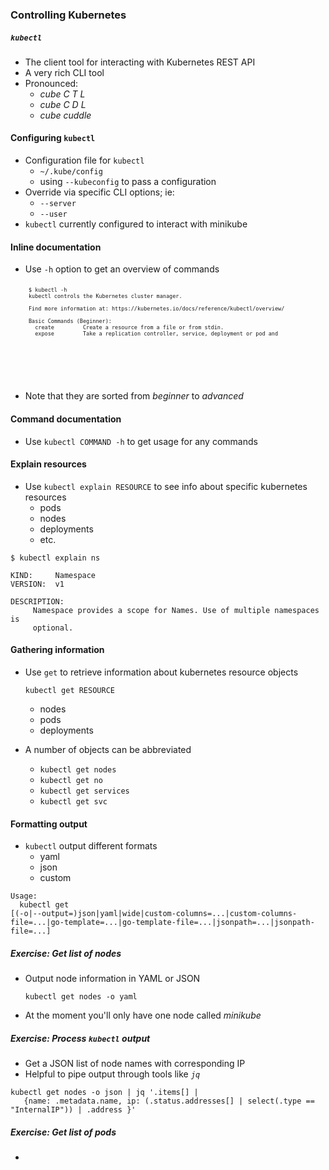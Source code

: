 ### Controlling Kubernetes


##### `kubectl`
* The client tool for interacting with Kubernetes REST API
* A very rich CLI tool
* Pronounced:
  + _cube C T L_
  + _cube C D L_
  + _cube cuddle_



#### Configuring `kubectl`
* Configuration file for `kubectl` 
   + `~/.kube/config`
   + using `--kubeconfig` to pass a configuration
* Override via specific CLI options; ie:
   + `--server`
   + `--user`
* `kubectl` currently configured to interact with minikube 


#### Inline documentation
* Use `-h` option to get an overview of commands 
   <pre style="font-size:10;"><code data-trim data-noescape>
   $ kubectl -h  
   kubectl controls the Kubernetes cluster manager. 
   
   Find more information at: https://kubernetes.io/docs/reference/kubectl/overview/
   
   Basic Commands (Beginner):
     create         Create a resource from a file or from stdin.
     expose         Take a replication controller, service, deployment or pod and
   <!-- .element: style="font-size:10;"  -->

</code></pre>   
* Note that they are sorted from _beginner_ to _advanced_

<!-- .element: class="stretch"  -->


#### Command documentation
* Use `kubectl COMMAND -h` to get usage for any commands


#### Explain resources
* Use `kubectl explain RESOURCE` to see info about specific kubernetes resources
  + pods
  + nodes
  + deployments
  + etc.

```
$ kubectl explain ns

KIND:     Namespace
VERSION:  v1

DESCRIPTION:
     Namespace provides a scope for Names. Use of multiple namespaces is
     optional.
```
<!-- .element: class="fragment" data-fragment-index="0" style="font-size:10;" -->



#### Gathering information
* Use `get` to retrieve information about kubernetes resource objects
  ```
  kubectl get RESOURCE
  ```
  + nodes
  + pods
  + deployments

* A number of objects can be abbreviated
   + `kubectl get nodes`
   + `kubectl get no`
   + `kubectl get services`
   + `kubectl get svc`


#### Formatting output
* `kubectl` output different formats
  + yaml
  + json
  + custom

```
Usage:
  kubectl get
[(-o|--output=)json|yaml|wide|custom-columns=...|custom-columns-file=...|go-template=...|go-template-file=...|jsonpath=...|jsonpath-file=...]
```
<!-- .element: class="fragment" data-fragment-index="0" -->


##### Exercise: Get list of nodes
* Output node information in YAML or JSON
   ```
   kubectl get nodes -o yaml
   ```
   <!-- .element: class="fragment" data-fragment-index="0" -->
* At the moment you'll only have one node called <!-- .element: class="fragment" data-fragment-index="1" -->_minikube_


##### Exercise: Process `kubectl` output
* Get a JSON list of node names with corresponding IP
* Helpful to pipe output through tools like *`jq`*
```
kubectl get nodes -o json | jq '.items[] | 
   {name: .metadata.name, ip: (.status.addresses[] | select(.type == "InternalIP")) | .address }'
```
<!-- .element: class="fragment" data-fragment-index="0" style="font-size:10pt;" -->



##### Exercise: Get list of pods
* 
